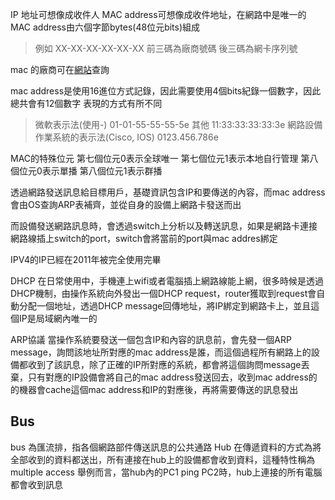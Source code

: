IP 地址可想像成收件人
MAC address可想像成收件地址，在網路中是唯一的
MAC address由六個字節bytes(48位元bits)組成
>例如 XX-XX-XX-XX-XX-XX
>前三碼為廠商號碼
>後三碼為網卡序列號

mac 的廠商可在[網站](https://macvendors.com/)查詢

mac address是使用16進位方式記錄，因此需要使用4個bits紀錄一個數字，因此總共會有12個數字
表現的方式有所不同
>微軟表示法(使用-)
>01-01-55-55-55-5e
>其他
>11:33:33:33:33:3e
>網路設備作業系統的表示法(Cisco, IOS)
>0123.456.786e

MAC的特殊位元
第七個位元0表示全球唯一
第七個位元1表示本地自行管理
第八個位元0表示單播
第八個位元1表示群播 




透過網路發送訊息給目標用戶，基礎資訊包含IP和要傳送的內容，而mac address會由OS查詢ARP表補齊，並從自身的設備上網路卡發送而出

而設備發送網路訊息時，會透過switch上分析以及轉送訊息，如果是網路卡連接網路線插上switch的port，switch會將當前的port與mac addres綁定

IPV4的IP已經在2011年被完全使用完畢

DHCP
在日常使用中，手機連上wifi或者電腦插上網路線能上網，很多時候是透過DHCP機制，由操作系統向外發出一個DHCP request，router獲取到request會自動分配一個地址，透過DHCP message回傳地址，將IP綁定到網路卡上，並且這個IP是局域網內唯一的

ARP協議
當操作系統要發送一個包含IP和內容的訊息前，會先發一個ARP message，詢問該地址所對應的mac address是誰，而這個過程所有網路上的設備都收到了該訊息，除了正確的IP所對應的系統，都會將這個詢問message丟棄，只有對應的IP設備會將自己的mac address發送回去，收到mac address的的機器會cache這個mac address和IP的對應後，再將需要傳送的訊息發出


## Bus 
bus 為匯流排，指各個網路部件傳送訊息的公共通路
Hub 在傳遞資料的方式為將全部收到的資料都送出，所有連接在hub上的設備都會收到資料，這種特性稱為multiple access
舉例而言，當hub內的PC1 ping PC2時，hub上連接的所有電腦都會收到訊息